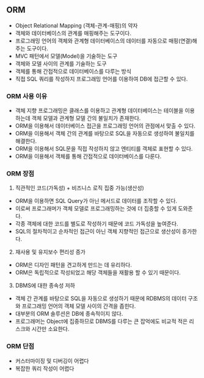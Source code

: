 ## ORM

- Object Relational Mapping (객체-관계-매핑)의 약자
- 객체와 데이터베이스의 관계를 매핑해주는 도구이다.
- 프로그래밍 언어의 객체와 관계형 데이터베이스의 데이터를 자동으로 매핑(연결)해주는 도구이다.
- MVC 패턴에서 모델(Model)을 기술하는 도구
- 객체와 모델 사이의 관계를 기술하는 도구
- 객체를 통해 간접적으로 데이터베이스를 다루는 방식
- 직접 SQL 쿼리를 작성하지 프로그래밍 언어를 이용하여 DB에 접근할 수 있다.

### ORM 사용 이유

- 객체 지향 프로그래밍은 클래스를 이용하고 관계형 데이터베이스는 테이블을 이용하는데 객체 모델과 관계형 모델 간의 불일치가 존재한다.
- ORM을 이용해서 데이터베이스 접근을 프로그래밍 언어의 관점에서 맞출 수 있다.
- ORM을 이용해서 객체 간의 관계를 바탕으로 SQL을 자동으로 생성하여 불일치를 해결한다.
- ORM을 이용해서 SQL문을 직접 작성하지 않고 엔티티를 객체로 표현할 수 있다.
- ORM을 이용해서 객체를 통해 간접적으로 데이터베이스를 다룬다.

### ORM 장점

1. 직관적인 코드(가독성) + 비즈니스 로직 집중 가능(생산성)

- ORM을 이용하면 SQL Query가 아닌 메서드로 데이터를 조작할 수 있다.
- 이로써 프로그래머가 객체 모델로 프로그래밍하는 것에 더 집중할 수 있게 도와준다.
- 각종 객체에 대한 코드를 별도로 작성하기 때문에 코드 가독성을 높여준다.
- SQL의 절차적이고 순차적인 접근이 아닌 객체 지향적인 접근으로 생산성이 증가한다.

2. 재사용 및 유지보수 편리성 증가

- ORM은 디자인 패턴을 견고하게 만드는 데 유리하다.
- ORM은 독립적으로 작성되었고 해당 객체들을 재활용 할 수 있기 때문이다.

3. DBMS에 대한 종속성 저하

- 객체 간 관계를 바탕으로 SQL을 자동으로 생성하기 때문에 RDBMS의 데이터 구조와 프로그래밍 언어의 객체 모델 사이의 간격을 좁힌다.
- 대부분의 ORM 솔루션은 DB에 종속적이지 않다.
- 프로그래머는 Object에 집중하므로 DBMS를 다루는 큰 잡억에도 비교적 적은 리스크와 시간만 소요한다.

### ORM 단점

- 커스터마이징 및 디버깅이 어렵다
- 복잡한 쿼리 작성이 어렵다
